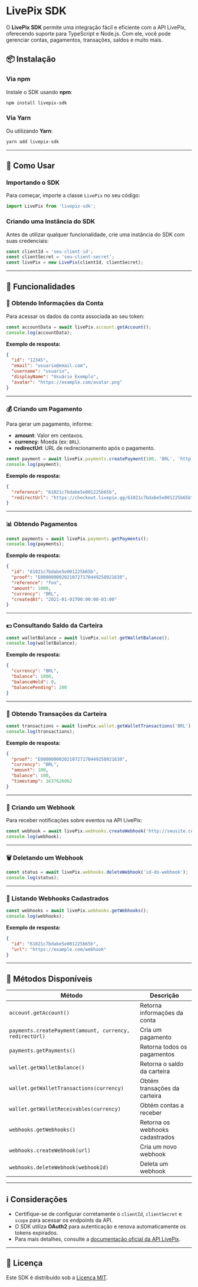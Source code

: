 # LivePix SDK

O **LivePix SDK** permite uma integração fácil e eficiente com a API LivePix, oferecendo suporte para TypeScript e Node.js. Com ele, você pode gerenciar contas, pagamentos, transações, saldos e muito mais.

## 📦 Instalação

### Via npm

Instale o SDK usando **npm**:

```bash
npm install livepix-sdk
```

### Via Yarn

Ou utilizando **Yarn**:

```bash
yarn add livepix-sdk
```

---

## 🚀 Como Usar

### Importando o SDK

Para começar, importe a classe `LivePix` no seu código:

```typescript
import LivePix from 'livepix-sdk';
```

### Criando uma Instância do SDK

Antes de utilizar qualquer funcionalidade, crie uma instância do SDK com suas credenciais:

```typescript
const clientId = 'seu-client-id';
const clientSecret = 'seu-client-secret';
const livePix = new LivePix(clientId, clientSecret);
```

---

## 🔹 Funcionalidades

### 📌 Obtendo Informações da Conta

Para acessar os dados da conta associada ao seu token:

```typescript
const accountData = await livePix.account.getAccount();
console.log(accountData);
```

**Exemplo de resposta:**
```json
{
  "id": "12345",
  "email": "usuario@email.com",
  "username": "usuario",
  "displayName": "Usuário Exemplo",
  "avatar": "https://example.com/avatar.png"
}
```

---

### 💰 Criando um Pagamento

Para gerar um pagamento, informe:

- **amount**: Valor em centavos.
- **currency**: Moeda (ex: `BRL`).
- **redirectUrl**: URL de redirecionamento após o pagamento.

```typescript
const payment = await livePix.payments.createPayment(100, 'BRL', 'http://seusite.com/retorno');
console.log(payment);
```

**Exemplo de resposta:**
```json
{
  "reference": "61021c7bdabe5e001225b65b",
  "redirectUrl": "https://checkout.livepix.gg/61021c7bdabe5e001225b65b"
}
```

---

### 📊 Obtendo Pagamentos

```typescript
const payments = await livePix.payments.getPayments();
console.log(payments);
```

**Exemplo de resposta:**
```json
{
  "id": "61021c7bdabe5e001225b65b",
  "proof": "E0000000020210727170449258921630",
  "reference": "foo",
  "amount": 1000,
  "currency": "BRL",
  "createdAt": "2021-01-01T00:00:00-03:00"
}
```

---

### 💵 Consultando Saldo da Carteira

```typescript
const walletBalance = await livePix.wallet.getWalletBalance();
console.log(walletBalance);
```

**Exemplo de resposta:**
```json
{
  "currency": "BRL",
  "balance": 1000,
  "balanceHeld": 0,
  "balancePending": 200
}
```

---

### 🔄 Obtendo Transações da Carteira

```typescript
const transactions = await livePix.wallet.getWalletTransactions('BRL');
console.log(transactions);
```

**Exemplo de resposta:**
```json
{
  "proof": "E0000000020210727170449258921630",
  "currency": "BRL",
  "amount": 100,
  "balance": 100,
  "timestamp": 1637626062
}
```

---

### 🔔 Criando um Webhook

Para receber notificações sobre eventos na API LivePix:

```typescript
const webhook = await livePix.webhooks.createWebhook('http://seusite.com/webhook');
console.log(webhook);
```

---

### 🗑️ Deletando um Webhook

```typescript
const status = await livePix.webhooks.deleteWebhook('id-do-webhook');
console.log(status);
```

---

### 📜 Listando Webhooks Cadastrados

```typescript
const webhooks = await livePix.webhooks.getWebhooks();
console.log(webhooks);
```

**Exemplo de resposta:**
```json
{
  "id": "61021c7bdabe5e001225b65b",
  "url": "https://example.com/webhook"
}
```

---

## 📖 Métodos Disponíveis

| Método | Descrição |
|--------|-----------|
| `account.getAccount()` | Retorna informações da conta |
| `payments.createPayment(amount, currency, redirectUrl)` | Cria um pagamento |
| `payments.getPayments()` | Retorna todos os pagamentos |
| `wallet.getWalletBalance()` | Retorna o saldo da carteira |
| `wallet.getWalletTransactions(currency)` | Obtém transações da carteira |
| `wallet.getWalletReceivables(currency)` | Obtém contas a receber |
| `webhooks.getWebhooks()` | Retorna os webhooks cadastrados |
| `webhooks.createWebhook(url)` | Cria um novo webhook |
| `webhooks.deleteWebhook(webhookId)` | Deleta um webhook |

---

## ℹ️ Considerações

- Certifique-se de configurar corretamente o `clientId`, `clientSecret` e `scope` para acessar os endpoints da API.
- O SDK utiliza **OAuth2** para autenticação e renova automaticamente os tokens expirados.
- Para mais detalhes, consulte a [documentação oficial da API LivePix](https://docs.livepix.gg/api).

---

## 📜 Licença

Este SDK é distribuído sob a [Licença MIT](LICENSE).
